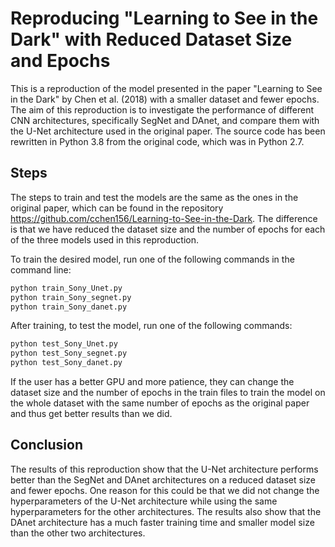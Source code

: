 # Reproducing "Learning to See in the Dark" with Reduced Dataset Size and Epochs

This is a reproduction of the model presented in the paper "Learning to See in the Dark" by Chen et al. (2018) with a smaller dataset and fewer epochs. The aim of this reproduction is to investigate the performance of different CNN architectures, specifically SegNet and DAnet, and compare them with the U-Net architecture used in the original paper. The source code has been rewritten in Python 3.8 from the original code, which was in Python 2.7.

## Steps

The steps to train and test the models are the same as the ones in the original paper, which can be found in the repository https://github.com/cchen156/Learning-to-See-in-the-Dark. The difference is that we have reduced the dataset size and the number of epochs for each of the three models used in this reproduction.

To train the desired model, run one of the following commands in the command line:
```bash
python train_Sony_Unet.py
python train_Sony_segnet.py
python train_Sony_danet.py
```

After training, to test the model, run one of the following commands:

```bash
python test_Sony_Unet.py
python test_Sony_segnet.py
python test_Sony_danet.py
```

If the user has a better GPU and more patience, they can change the dataset size and the number of epochs in the train files to train the model on the whole dataset with the same number of epochs as the original paper and thus get better results than we did.

## Conclusion

The results of this reproduction show that the U-Net architecture performs better than the SegNet and DAnet architectures on a reduced dataset size and fewer epochs. One reason for this could be that we did not change the hyperparameters of the U-Net architecture while using the same hyperparameters for the other architectures. The results also show that the DAnet architecture has a much faster training time and smaller model size than the other two architectures.
